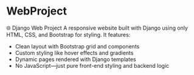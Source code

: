 # WebProject
🌐 Django Web Project
A responsive website built with Django using only HTML, CSS, and Bootstrap for styling. It features:
- Clean layout with Bootstrap grid and components
- Custom styling like hover effects and gradients
- Dynamic pages rendered with Django templates
- No JavaScript—just pure front-end styling and backend logic
